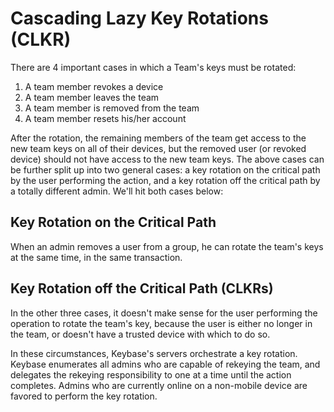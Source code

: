 
# Cascading Lazy Key Rotations (CLKR)

There are 4 important cases in which a Team's keys must be rotated:

1. A team member revokes a device
1. A team member leaves the team
1. A team member is removed from the team
1. A team member resets his/her account

After the rotation, the remaining members of the team get access to the new team keys on all of their
devices, but the removed user (or revoked device) should not have access to the new team keys.
The above cases can be further split up into two general cases: a key rotation on the critical
path by the user performing the action, and a key rotation off the critical path by
a totally different admin. We'll hit both cases below:

## Key Rotation on the Critical Path

When an admin removes a user from a group, he can rotate the team's keys at the same time,
in the same transaction.

## Key Rotation off the Critical Path (CLKRs)

In the other three cases, it doesn't make sense for the user performing the operation
to rotate the team's key, because the user is either no longer in the team, or doesn't
have a trusted device with which to do so.

In these circumstances, Keybase's servers orchestrate a key rotation. Keybase
enumerates all admins who are capable of rekeying the team, and delegates the
rekeying responsibility to one at a time until the action completes.
Admins who are currently online on a non-mobile device are favored to
perform the key rotation.

